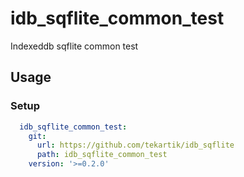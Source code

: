 # idb_sqflite_common_test

Indexeddb sqflite common test

## Usage

### Setup

```yaml
  idb_sqflite_common_test:
    git:
      url: https://github.com/tekartik/idb_sqflite
      path: idb_sqflite_common_test
    version: '>=0.2.0'
```
